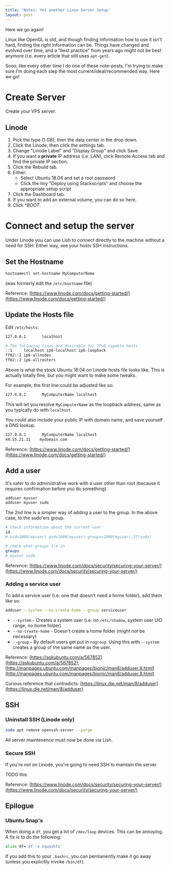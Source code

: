 ```yaml
---
title: 'Notes: Yet another Linux Server Setup'
layout: post
---
```


Here we go again! 

Linux like OpenGL is old, and though finding information how to use it isn't hard, finding the _right_ information can be. Things have changed and evolved over time, and a "best practice" from years ago might not be best anymore (i.e. every article that still uses `apt-get`). 

Sooo, like every other time I do one of these note-posts, I'm trying to make sure I'm doing each step the most current/ideal/recommended way. Here we go!

# Create Server
Create your VPS server.

## Linode
1. Pick the type (1 GB), then the data center in the drop down.
2. Click the Linode, then click the settings tab.
3. Change "Linode Label" and "Display Group" and click Save.
4. If you want a **private** IP address (i.e. LAN), click Remote Access tab and find the private IP section.
5. Click the Rebuild tab.
6. Either:
	* Select Ubuntu 18.04 and set a root password
	* Click the tiny "Deploy using Stackscripts" and choose the appropriate setup script
7. Click the Dashboard tab.
8. If you want to add an external volume, you can do so here.
9. Click **BOOT*.

# Connect and setup the server
Under Linode you can use Lish to connect directly to the machine without a need for SSH. Either way, see your hosts SSH instructions.

## Set the Hostname
```bash
hostnamectl set-hostname MyComputerName
```

(was formerly edit the `/etc/hostname` file)

Reference: [https://www.linode.com/docs/getting-started/](https://www.linode.com/docs/getting-started/)

## Update the Hosts file
Edit `/etc/hosts`:

```bash
127.0.0.1       localhost

# The following lines are desirable for IPv6 capable hosts
::1     localhost ip6-localhost ip6-loopback
ff02::1 ip6-allnodes
ff02::2 ip6-allrouters
```

Above is what the stock Ubuntu 18.04 on Linode hosts file looks like. This is actually totally fine, but you might want to make some tweaks.

For example, the first line could be adjusted like so:

```bash
127.0.0.1       MyComputerName localhost
```

This will let you resolve `MyComputerName` as the loopback address, same as you typically do with `localhost`.

You could also include your public IP with domain name, and save yourself a DNS lookup.

```bash
127.0.0.1       MyComputerName localhost
44.55.21.11    mydomain.com
```

Reference: [https://www.linode.com/docs/getting-started/](https://www.linode.com/docs/getting-started/)

## Add a user
It's safer to do administrative work with a user other than root (because it requires confirmation before you do something).

```bash
adduser myuser
adduser myuser sudo
```

The 2nd line is a simpler way of adding a user to the group. In the above case, to the sudo'ers group.

```bash
# check information about the current user
id
# uid=1000(myuser) gid=1000(myuser) groups=1000(myuser),27(sudo)

# check what groups I'm in
groups
# myuser sudo
```

Reference: [https://www.linode.com/docs/security/securing-your-server/](https://www.linode.com/docs/security/securing-your-server/)

### Adding a service user

To add a service user (i.e. one that doesn't need a home folder), add them like so:

```bash
adduser --system --no-create-home --group serviceuser
```

* `--system` - Creates a system user (i.e. no `/etc/shadow`, system user UID range, no home folder)
* `--no-create-home` - Doesn't create a home folder (might not be necessary)
* `--group` - By default users get put in `nogroup`. Using this with `--system` creates a group of the same name as the user.

Reference: [https://askubuntu.com/a/567852](https://askubuntu.com/a/567852), [http://manpages.ubuntu.com/manpages/bionic/man8/adduser.8.html](http://manpages.ubuntu.com/manpages/bionic/man8/adduser.8.html)

Curious reference that contradicts: [https://linux.die.net/man/8/adduser](https://linux.die.net/man/8/adduser)

## SSH
### Uninstall SSH (Linode only)
```bash
sudo apt remove openssh-server --purge
```
All server maintenence must now be done via Lish.

### Secure SSH
If you're not on Linode, you're going to need SSH to maintain the server.

TODO this

Reference: [https://www.linode.com/docs/security/securing-your-server/](https://www.linode.com/docs/security/securing-your-server/)

## Epilogue
### Ubuntu Snap's
When doing a `df`, you get a lot of `/dev/loop` devices. This can be annoying. A fix is to do the following:

```bash
alias df='df -x squashfs'
```

If you add this to your `.bashrc`, you can permanently make it go away (unless you explicitly invoke `/bin/df`).